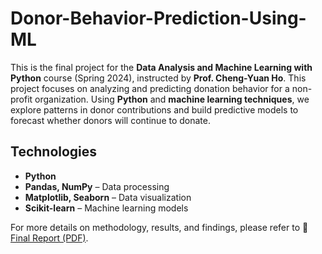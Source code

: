 # Donor-Behavior-Prediction-Using-ML

This is the final project for the **Data Analysis and Machine Learning with Python** course (Spring 2024), instructed by **Prof. Cheng-Yuan Ho**. This project focuses on analyzing and predicting donation behavior for a non-profit organization. Using **Python** and **machine learning techniques**, we explore patterns in donor contributions and build predictive models to forecast whether donors will continue to donate.

## Technologies
- **Python**
- **Pandas, NumPy** – Data processing
- **Matplotlib, Seaborn** – Data visualization
- **Scikit-learn** – Machine learning models

For more details on methodology, results, and findings, please refer to 📄 [Final Report (PDF)](Final_Report.pdf).

